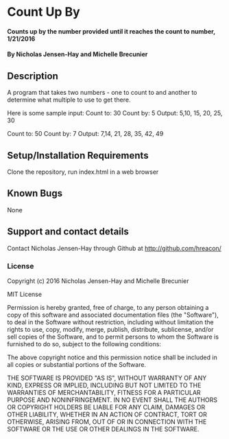 # Count Up By

#### Counts up by the number provided until it reaches the count to number, 1/21/2016

#### By Nicholas Jensen-Hay and Michelle Brecunier

## Description

A program that takes two numbers - one to count to and another to determine what multiple to use to get there.

Here is some sample input:
Count to: 30
Count by: 5
Output: 5,10, 15, 20, 25, 30

Count to: 50
Count by: 7
Output: 7,14, 21, 28, 35, 42, 49

## Setup/Installation Requirements

Clone the repository, run index.html in a web browser

## Known Bugs

None

## Support and contact details

Contact Nicholas Jensen-Hay through Github at http://github.com/hreacon/

### License

Copyright (c) 2016 Nicholas Jensen-Hay and Michelle Brecunier

MIT License

Permission is hereby granted, free of charge, to any person obtaining a copy of this software and associated documentation files (the "Software"), to deal in the Software without restriction, including without limitation the rights to use, copy, modify, merge, publish, distribute, sublicense, and/or sell copies of the Software, and to permit persons to whom the Software is furnished to do so, subject to the following conditions:

The above copyright notice and this permission notice shall be included in all copies or substantial portions of the Software.

THE SOFTWARE IS PROVIDED "AS IS", WITHOUT WARRANTY OF ANY KIND, EXPRESS OR IMPLIED, INCLUDING BUT NOT LIMITED TO THE WARRANTIES OF MERCHANTABILITY, FITNESS FOR A PARTICULAR PURPOSE AND NONINFRINGEMENT. IN NO EVENT SHALL THE AUTHORS OR COPYRIGHT HOLDERS BE LIABLE FOR ANY CLAIM, DAMAGES OR OTHER LIABILITY, WHETHER IN AN ACTION OF CONTRACT, TORT OR OTHERWISE, ARISING FROM, OUT OF OR IN CONNECTION WITH THE SOFTWARE OR THE USE OR OTHER DEALINGS IN THE SOFTWARE.
